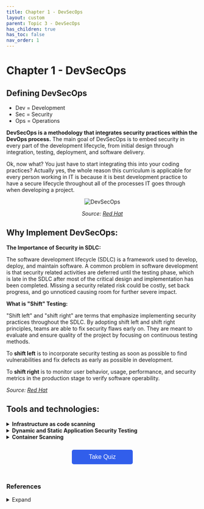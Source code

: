 ```yaml
---
title: Chapter 1 - DevSecOps
layout: custom
parent: Topic 3 - DevSecOps
has_children: true
has_toc: false
nav_order: 1
---
```


# Chapter 1 - DevSecOps

## Defining DevSecOps
- Dev = Development
- Sec = Security
- Ops = Operations

**DevSecOps is a methodology that integrates security practices within the DevOps process.** The main goal of DevSecOps is to embed security in every part of the development lifecycle, from initial design through integration, testing, deployment, and software delivery.

Ok, now what? You just have to start integrating this into your coding practices? Actually yes, the whole reason this curriculum is applicable for every person working in IT is because it is best development practice to have a secure lifecycle throughout all of the processes IT goes through when developing a project.

<div style="text-align: center;">
    <img src="https://www.redhat.com/rhdc/managed-files/styles/wysiwyg_full_width/private/devsecops-linear-405x259.png?itok=XJ87HKrA" alt="DevSecOps" style="max-width:70%;height:auto;"/>
    <p><em>Source: <a href="https://www.redhat.com/en/topics/devops/what-is-devsecops">Red Hat</a></em></p>
</div>




## Why Implement DevSecOps:

**The Importance of Security in SDLC:**

The software development lifecycle (SDLC) is a framework used to develop, deploy, and maintain software. A common problem in software development is that security related activities are deferred until the testing phase, which is late in the SDLC after most of the critical design and implementation has been completed. Missing a security related risk could be costly, set back progress, and go unnoticed causing room for further severe impact.

**What is "Shift" Testing:**

"Shift left" and "shift right" are terms that emphasize implementing security practices throughout the SDLC. By adopting shift left and shift right principles, teams are able to fix security flaws early on. They are meant to evaluate and ensure quality of the project by focusing on continuous testing methods.

To **shift left** is to incorporate security testing as soon as possible to find vulnerabilities and fix defects as early as possible in development.

To **shift right** is to monitor user behavior, usage, performance, and security metrics in the production stage to verify software operability.

<p><em>Source: <a href="https://www.redhat.com/en/topics/devops/shift-left-vs-shift-right">Red Hat</a></em></p>




## Tools and technologies:
<!-- Infrastructure as Code Scanning -->
<details><summary><b>Infrastructure as code scanning</b></summary>
<p>

<li> DevSecOps teams use open source tools like <b>Terraform</b> to manage and provision infrastructure like networks, virtual machines, and load balancers through code rather than doing it manually</li>

<li> Terraform helps ensure that infrastructure is set up and updated consistently across hundreds or thousands of servers</li>

<li> Infrastructure as a code scanning tools automatically check the infrastructure at the code level for noncompliance with security policies and standards</li>
<p><em>Source: <a href="https://www.microsoft.com/en-us/security/business/security-101/what-is-devsecops">Microsoft</a></em></p>
</p>
</details>


<!-- Dynamic and Static application security testing -->
<details><summary><b>Dynamic and Static Application Security Testing</b></summary>
<p>

<li> Dynamic application security testing: This process of testing tests the methods a bad actor might use to attack an application. This testing occurs while the application is running and is based on predefined use cases.</li>

<li> Static application security testing: Before their code compiles, DevSecOps developers begin testing their custom code for security vulnerabilities. Static application security testing tools make this process easier with automatic checks and real-time feedback, often specifying exactly where an vulnerability is</li>

<li> </li>
<p><em>Source: <a href="https://www.microsoft.com/en-us/security/business/security-101/what-is-devsecops">Microsoft</a></em></p>
</p>
</details>

<!-- Container Scanning -->
<details><summary><b>Container Scanning</b></summary>
<p>

<li> Container: A container is a standard unit of software that packages up code and all its dependencies so the application runs quickly and reliably from one computing environment to another</li>

<li>Containers are widely used in DevSecOps because they help developers easily deploy self-contained units of code</li>

<li>Container Image: Within a container is a container image, which is a executable software bundle that runs processes for the container. These images are often built using existing images or pulled from public repositories.</li>

<p><em>Source 1: <a href="https://www.docker.com/resources/what-container/">Docker</a></em></p>
<p><em>Source 2: <a href="https://www.microsoft.com/en-us/security/business/security-101/what-is-devsecops">Microsoft</a></em></p>
</p>
</details> 

<style>
  .quiz-btn {
      width: 160px;
      background-color: #315EEB;
      color: white;
      border: none;
      padding: 10px 15px;
      text-align: center;
      display: inline-block;
      font-size: 16px;
      margin: 25px 2px;
      cursor: pointer;
      border-radius: 5px;
  }

  .quiz-btn:hover {
      background-color: #1046e9;
  }
</style>

<div style="text-align: center">
  <button class="quiz-btn" onclick="window.location.href='quiz/quiz'">Take Quiz</button>
</div>
 
### References
<details>
  <summary>Expand</summary>
    <b>1.</b> "What Is DevSecOps?" <i>Red Hat</i>, <a href="https://www.redhat.com/en/topics/devops/what-is-devsecops" target="_blank">https://www.redhat.com/en/topics/devops/what-is-devsecops</a>. Accessed 8 Apr. 2024.<br>
    <b>2.</b> "What Is DevSecOps?" <i>Microsoft</i>, <a href="https://www.microsoft.com/en-us/security/business/security-101/what-is-devsecops" target="_blank">https://www.microsoft.com/en-us/security/business/security-101/what-is-devsecops</a>. Accessed 8 Apr. 2024.<br>
    <b>3.</b> "Use Containers to Build, Share and Run Your Applications." <i>Docker</i>, <a href="https://www.docker.com/resources/what-container/" target="_blank">https://www.docker.com/resources/what-container/</a>. Accessed 8 Apr. 2024.<br>
    <b>4.</b> "Shift Left vs. Shift Right." <i>Red Hat</i>, <a href="https://www.redhat.com/en/topics/devops/shift-left-vs-shift-right" target="_blank">https://www.redhat.com/en/topics/devops/shift-left-vs-shift-right</a>. Accessed 8 Apr. 2024.<br>
</details>